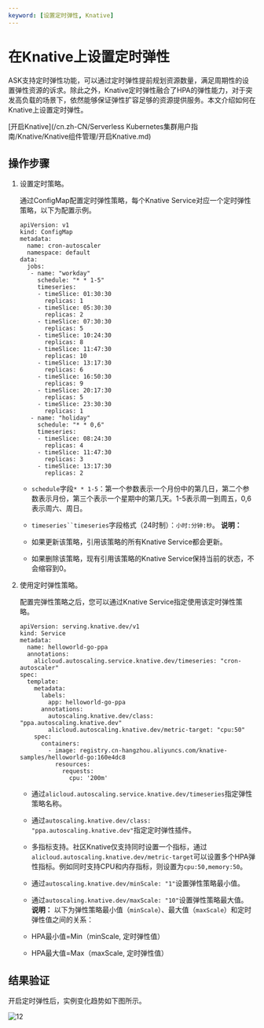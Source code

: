 ```yaml
---
keyword: [设置定时弹性, Knative]
---
```


# 在Knative上设置定时弹性

ASK支持定时弹性功能，可以通过定时弹性提前规划资源数量，满足周期性的设置弹性资源的诉求。除此之外，Knative定时弹性融合了HPA的弹性能力，对于突发高负载的场景下，依然能够保证弹性扩容足够的资源提供服务。本文介绍如何在Knative上设置定时弹性。

[开启Knative](/cn.zh-CN/Serverless Kubernetes集群用户指南/Knative/Knative组件管理/开启Knative.md)

## 操作步骤

1.  设置定时策略。

    通过ConfigMap配置定时弹性策略，每个Knative Service对应一个定时弹性策略，以下为配置示例。

    ```
    apiVersion: v1
    kind: ConfigMap
    metadata:
      name: cron-autoscaler
      namespace: default
    data:
      jobs:
       - name: "workday"
         schedule: "* * 1-5"
         timeseries:
         - timeSlice: 01:30:30
           replicas: 1
         - timeSlice: 05:30:30
           replicas: 2
         - timeSlice: 07:30:30
           replicas: 5
         - timeSlice: 10:24:30
           replicas: 8
         - timeSlice: 11:47:30
           replicas: 10
         - timeSlice: 13:17:30
           replicas: 6
         - timeSlice: 16:50:30
           replicas: 9
         - timeSlice: 20:17:30
           replicas: 5
         - timeSlice: 23:30:30
           replicas: 1
       - name: "holiday"
         schedule: "* * 0,6"
         timeseries:
         - timeSlice: 08:24:30
           replicas: 4
         - timeSlice: 11:47:30
           replicas: 3
         - timeSlice: 13:17:30
           replicas: 2
    ```

    -   `schedule`字段`* * 1-5`：第一个参数表示一个月份中的第几日，第二个参数表示月份，第三个表示一个星期中的第几天。1-5表示周一到周五，0,6表示周六、周日。
    -   `timeseries``timeseries`字段格式（24时制）：`小时:分钟:秒`。
    **说明：**

    -   如果更新该策略，引用该策略的所有Knative Service都会更新。
    -   如果删除该策略，现有引用该策略的Knative Service保持当前的状态，不会缩容到0。
2.  使用定时弹性策略。

    配置完弹性策略之后，您可以通过Knative Service指定使用该定时弹性策略。

    ```
    apiVersion: serving.knative.dev/v1
    kind: Service
    metadata:
      name: helloworld-go-ppa
      annotations:
        alicloud.autoscaling.service.knative.dev/timeseries: "cron-autoscaler"
    spec:
      template:
        metadata:
          labels:
            app: helloworld-go-ppa
          annotations:
            autoscaling.knative.dev/class: "ppa.autoscaling.knative.dev"
            alicloud.autoscaling.knative.dev/metric-target: "cpu:50"
        spec:
          containers:
            - image: registry.cn-hangzhou.aliyuncs.com/knative-samples/helloworld-go:160e4dc8
              resources:
                requests:
                  cpu: '200m'              
    ```

    -   通过`alicloud.autoscaling.service.knative.dev/timeseries`指定弹性策略名称。
    -   通过`autoscaling.knative.dev/class: "ppa.autoscaling.knative.dev"`指定定时弹性插件。
    -   多指标支持。社区Knative仅支持同时设置一个指标，通过`alicloud.autoscaling.knative.dev/metric-target`可以设置多个HPA弹性指标。例如同时支持CPU和内存指标，则设置为`cpu:50,memory:50`。
    -   通过`autoscaling.knative.dev/minScale: "1"`设置弹性策略最小值。
    -   通过`autoscaling.knative.dev/maxScale: "10"`设置弹性策略最大值。
    **说明：** 以下为弹性策略最小值（`minScale`）、最大值（`maxScale`）和定时弹性值之间的关系：

    -   HPA最小值=Min（minScale, 定时弹性值）
    -   HPA最大值=Max（maxScale, 定时弹性值）

## 结果验证

开启定时弹性后，实例变化趋势如下图所示。

![12](https://static-aliyun-doc.oss-accelerate.aliyuncs.com/assets/img/zh-CN/1176240061/p167946.png)

